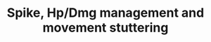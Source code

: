 ---
layout: build
title: Spike, Hp/Dmg management and movement stuttering
build_path: MH_191128
build_webgl_name: MH_WebGL
build_width: 960
build_height: 540
summary: "I needed to test inter-entity interaction for my entity framework so I
    integrated some spikes.<br>If the character walks 4 times on them, it will lose its
    4 hp and die. Simple but it proves that this approach is efficient and extensible.<br>A
    big invisible change is the tilemap. I figured a way to generate it from code
    by reading custom level data. This will allow us to have proper level design tools.
    I'm also testing Chunk rendering mode in this build. Performance should be much
    better.<br>Movement and collision management is always a important topic. I lost
    a lot of time on my previous projects on that with complex custom logic to entirely
    avoid Unity's physics. Not this time, I want to get the most of Unity Collider
    and Rigidbody classes. It might be tricky to tweak and control but it seems to
    me the only to save a ton of time on this project. This build is testing a setup
    using dynamic rigidbodies using add force. By forcing the physic engine to update
    60 times per second, it seems to feel alright. It's probably not solid but we
    will work around the problems along the way. Since the fixed timestep value can
    be tweaked at runtime, we can adapt it to the player needs (when not using vSync
    or 144hz monitor...).<br>I finally I did some blender to make a bad card model for
    the proto enemy. :smile:"
changelog:
  - Add basic inter-entity interaction (spikes)
  - Add an health and damage system with stats
  - Test a better tilemap implementation
  - 'Improve the (proto) movement logic (no more stutter) '
  - Add a trashy test model for the card enemy
downloads:
 - url: 
   title: PC Build
 - url: 
   title: Mac Build
 - url: 
   title: Linux Build
---